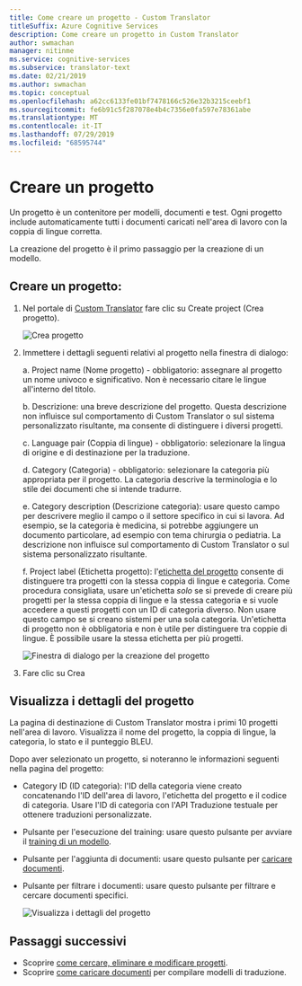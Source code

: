```yaml
---
title: Come creare un progetto - Custom Translator
titleSuffix: Azure Cognitive Services
description: Come creare un progetto in Custom Translator
author: swmachan
manager: nitinme
ms.service: cognitive-services
ms.subservice: translator-text
ms.date: 02/21/2019
ms.author: swmachan
ms.topic: conceptual
ms.openlocfilehash: a62cc6133fe01bf7478166c526e32b3215ceebf1
ms.sourcegitcommit: fe6b91c5f287078e4b4c7356e0fa597e78361abe
ms.translationtype: MT
ms.contentlocale: it-IT
ms.lasthandoff: 07/29/2019
ms.locfileid: "68595744"
---
```

# <a name="create-a-project"></a>Creare un progetto

Un progetto è un contenitore per modelli, documenti e test. Ogni progetto include automaticamente tutti i documenti caricati nell'area di lavoro con la coppia di lingue corretta.

La creazione del progetto è il primo passaggio per la creazione di un modello.

## <a name="create-a-project"></a>Creare un progetto:

1.  Nel portale di [Custom Translator](https://portal.customtranslator.azure.ai) fare clic su Create project (Crea progetto).

    ![Crea progetto](media/how-to/how-to-create-project.png)

2.  Immettere i dettagli seguenti relativi al progetto nella finestra di dialogo:

    a.  Project name (Nome progetto) - obbligatorio: assegnare al progetto un nome univoco e significativo. Non è necessario citare le lingue all'interno del titolo.

    b.  Descrizione: una breve descrizione del progetto. Questa descrizione non influisce sul comportamento di Custom Translator o sul sistema personalizzato risultante, ma consente di distinguere i diversi progetti.

    c.  Language pair (Coppia di lingue) - obbligatorio: selezionare la lingua di origine e di destinazione per la traduzione.

    d.  Category (Categoria) - obbligatorio: selezionare la categoria più appropriata per il progetto. La categoria descrive la terminologia e lo stile dei documenti che si intende tradurre.

    e.  Category description (Descrizione categoria): usare questo campo per descrivere meglio il campo o il settore specifico in cui si lavora. Ad esempio, se la categoria è medicina, si potrebbe aggiungere un documento particolare, ad esempio con tema chirurgia o pediatria. La descrizione non influisce sul comportamento di Custom Translator o sul sistema personalizzato risultante.

    f.  Project label (Etichetta progetto): l'[etichetta del progetto](workspace-and-project.md#project-labels) consente di distinguere tra progetti con la stessa coppia di lingue e categoria. Come procedura consigliata, usare un'etichetta *solo* se si prevede di creare più progetti per la stessa coppia di lingue e la stessa categoria e si vuole accedere a questi progetti con un ID di categoria diverso. Non usare questo campo se si creano sistemi per una sola categoria. Un'etichetta di progetto non è obbligatoria e non è utile per distinguere tra coppie di lingue. È possibile usare la stessa etichetta per più progetti.

    ![Finestra di dialogo per la creazione del progetto](media/how-to/how-to-create-project-dialog.png)

3.  Fare clic su Crea

## <a name="view-project-details"></a>Visualizza i dettagli del progetto

La pagina di destinazione di Custom Translator mostra i primi 10 progetti nell'area di lavoro. Visualizza il nome del progetto, la coppia di lingue, la categoria, lo stato e il punteggio BLEU.

Dopo aver selezionato un progetto, si noteranno le informazioni seguenti nella pagina del progetto:

- Category ID (ID categoria): l'ID della categoria viene creato concatenando l'ID dell'area di lavoro, l'etichetta del progetto e il codice di categoria. Usare l'ID di categoria con l'API Traduzione testuale per ottenere traduzioni personalizzate.

- Pulsante per l'esecuzione del training: usare questo pulsante per avviare il [training di un modello](how-to-train-model.md).

- Pulsante per l'aggiunta di documenti: usare questo pulsante per [caricare documenti](how-to-upload-document.md).

- Pulsante per filtrare i documenti: usare questo pulsante per filtrare e cercare documenti specifici.

    ![Visualizza i dettagli del progetto](media/how-to/how-to-view-project.png)

## <a name="next-steps"></a>Passaggi successivi

- Scoprire [come cercare, eliminare e modificare progetti](how-to-search-edit-delete-projects.md).
- Scoprire [come caricare documenti](how-to-upload-document.md) per compilare modelli di traduzione.
